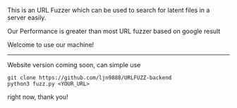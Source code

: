 This is an URL Fuzzer which can be used to search for latent files in a server easily.

Our Performance is greater than most URL fuzzer based on google result

Welcome to use our machine!

- - -

Website version coming soon, can simple use 
```
git clone https://github.com/ljn9888/URLFUZZ-backend
python3 fuzz.py <YOUR_URL>
 ```
right now, thank you!
